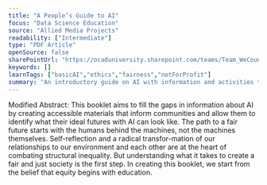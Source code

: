 ```yaml
---
title: "A People’s Guide to AI"
focus: "Data Science Education"
source: "Allied Media Projects"
readability: ["Intermediate"]
type: "PDF Article"
openSource: false
sharePointUrl: "https://ocaduniversity.sharepoint.com/teams/Team_WeCount/Shared%20Documents/Resources%20and%20Tools/Literature%20(curated)/People's%20Guide%20to%20AI.pdf"
keywords: []
learnTags: ["basicAI","ethics","fairness","notForProfit"]
summary: "An introductory guide on AI with information and activities to help readers gain a deeper understanding of AI concepts and problems. "
---
```

Modified Abstract: This booklet aims to fill the gaps in information about AI by creating accessible materials that inform communities and allow them to identify what their ideal futures with AI can look like. The path to a fair future starts with the humans behind the machines, not the machines themselves. Self-reflection and a radical transfor-mation of our relationships to our environment and each other are at the heart of combating structural inequality. But understanding what it takes to create a fair and just society is the first step. In creating this booklet, we start from the belief that equity begins with education.
